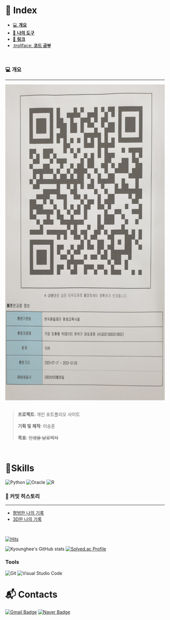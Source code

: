 # :page_facing_up: Index
- [:computer: **개요**](#computer-개요)
- [:gun: **나의 도구**](#gun-Skills)
- [:pizza: **링크**](#pizza-링크)
- [:trollface: **코드 공부**](#Contacts)

<br>

### :computer: 개요
---
<img src="https://github.com/fightmeat/photos/blob/9ae2402263b51f7524273b4c4462cca006dc323b/qr.jpg" width="800" height="1000"/><br><br>

> **프로젝트**: 개인 포트폴리오 사이트<br><br>
> **기획 및 제작**: 이승훈<br><br>
> **목표**: ~~인생을 날로먹자~~<br>
<br>


# 💪Skills

![Python](https://img.shields.io/badge/Python-3776AB.svg?&style=flat-square&logo=Python&logoColor=white)
![Oracle](https://img.shields.io/badge/Oracle-F80000.svg?&style=flat-square&logo=Oracle&logoColor=white)
![R](https://img.shields.io/badge/R-276DC3.svg?&style=flat-square&logo=Oracle&logoColor=white)


### :calendar: 커밋 히스토리
---
- [평범한 나의 기록](https://github.com/fightmeat/TIL/commits/main "커밋현황")
- [3D한 나의 기록](https://www.mornhee.works/apps/github-town/fightmeat/2023 "커밋현황")
<br>


[![Hits](https://hits.seeyoufarm.com/api/count/incr/badge.svg?url=https%3A%2F%2Fgithub.com%2Fgurujjang&count_bg=%233DA5C8&title_bg=%23113BD0&icon=&icon_color=%23E7E7E7&title=hits&edge_flat=false)](https://hits.seeyoufarm.com)

![Kyounghee's GitHub stats](https://github-readme-stats.vercel.app/api?username=gurujjang&show_icons=true&theme=radical)
[![Solved.ac Profile](http://mazassumnida.wtf/api/v2/generate_badge?boj=rlatngus1691)](https://solved.ac/rlatngus1691/)


### Tools
![Git](https://img.shields.io/badge/Git-F05032.svg?&style=for-the-badge&logo=Git&logoColor=white)
![Visual Studio Code](https://img.shields.io/badge/Visual%20Studio%20Code-007ACC.svg?&style=for-the-badge&logo=Visual%20Studio%20Code&logoColor=white)

# :mailbox_with_mail: Contacts
[![Gmail Badge](https://img.shields.io/badge/Gmail-d14836?style=flat-square&logo=Gmail&logoColor=white&link=mailto:gurujjang@gmail.com)](mailto:niling41@gmail.com)
[![Naver Badge](https://img.shields.io/badge/Naver-03C75A?style=flat-square&logo=Naver&logoColor=white&link=mailto:guru0615@naver.com)](mailto:lees4144@naver.com)
